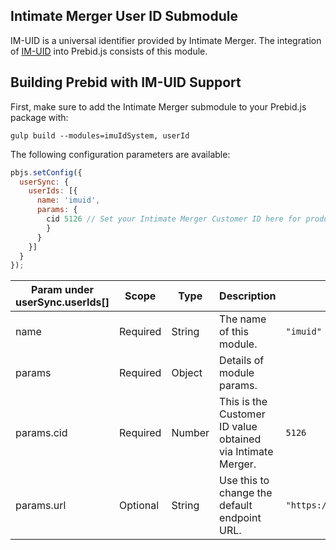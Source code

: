 ## Intimate Merger User ID Submodule

IM-UID is a universal identifier provided by Intimate Merger.
The integration of [IM-UID](https://intimatemerger.com/r/uid) into Prebid.js consists of this module.

## Building Prebid with IM-UID Support

First, make sure to add the Intimate Merger submodule to your Prebid.js package with:

```
gulp build --modules=imuIdSystem, userId
```

The following configuration parameters are available:

```javascript
pbjs.setConfig({
  userSync: {
    userIds: [{
      name: 'imuid',
      params: {
        cid 5126 // Set your Intimate Merger Customer ID here for production
        }
      }
    }]
  }
});
```

| Param under userSync.userIds[] | Scope | Type | Description | Example |
| --- | --- | --- | --- | --- |
| name | Required | String | The name of this module. | `"imuid"` |
| params | Required | Object | Details of module params. | |
| params.cid | Required | Number | This is the Customer ID value obtained via Intimate Merger. | `5126` |
| params.url | Optional | String | Use this to change the default endpoint URL. | `"https://example.com/some/api"` |
